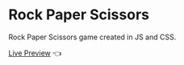# Rock Paper Scissors

Rock Paper Scissors game created in JS and CSS.

[Live Preview](https://adambgordon.github.io/rock-paper-scissors/) :point_left: